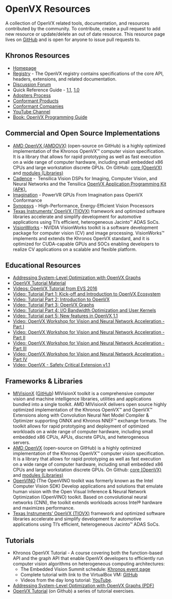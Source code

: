 # OpenVX Resources

A collection of OpenVX related tools, documentation, and resources contributed by the community. To contribute, create a pull request to add new resource or update/delete an out of date resource. This resource page lives on [GitHub](https://github.com/KhronosGroup/Khronosdotorg/blob/master/api/openvx/resources.md) and is open for anyone to issue pull requests to.

## Khronos Resources
* [Homepage](https://www.khronos.org/openvx)
* [Registry](https://www.khronos.org/registry/OpenVX/) - The OpenVX registry contains specifications of the core API, headers, extensions, and related documentation.
* [Discussion Forum](https://forums.khronos.org/forumdisplay.php/110-OpenVX)
* Quick Reference Guide - [1.1](https://www.khronos.org/files/openvx-11-reference-card.pdf), [1.0](https://www.khronos.org/files/openvx-10-reference-card.pdf)
* [Adopters Process](https://www.khronos.org/openvx/adopters/)
* [Conformant Products](https://www.khronos.org/conformance/adopters/conformant-products/openvx)
* [Conformant Companies](https://www.khronos.org/conformance/adopters/conformant-companies#openvx)
* [YouTube Channel](https://www.youtube.com/channel/UC0YbmGeNSGPd-StauM1qajg)
* [Book: OpenVX Programming Guide](https://www.amazon.com/OpenVX-Programming-Guide-Frank-Brill/dp/0128164255/khongrou-20)

## Commercial and Open Source Implementations
* [AMD OpenVX (AMDOVX)](http://gpuopen.com/compute-product/amd-openvx/) (open-source on GitHub) is a highly optimized implementation of the Khronos OpenVX™ computer vision specification. It is a library that allows for rapid prototyping as well as fast execution on a wide range of computer hardware, including small embedded x86 CPUs and large workstation discrete GPUs. On GitHub: [core (OpenVX)](https://github.com/GPUOpen-ProfessionalCompute-Libraries/amdovx-core) and [modules (Libraries)](https://github.com/GPUOpen-ProfessionalCompute-Libraries/amdovx-modules)
* [Cadence](https://ip.cadence.com/vision) -  Tensilica Vision DSPs for Imaging, Computer Vision, and Neural Networks and the Tensilica [OpenVX Application Programming Kit (APK).](https://www.cadence.com/content/cadence-www/global/en_US/home/company/newsroom/press-releases/pr/2017/cadence-tensilica-vision-p-series-dsps-are-industrys-first-imagi.html)
* [Imagination](https://globenewswire.com/news-release/2016/01/06/799884/0/en/PowerVR-GPUs-From-Imagination-Pass-OpenVX-Conformance-With-Khronos.html) - PowerVR GPUs From Imagination pass OpenVX Conformance
* [Synopsys](https://www.synopsys.com/dw/ipdir.php?ds=ev52-ev54) - High-Performance, Energy-Efficient Vision Processors
* [Texas Instruments’ OpenVX (TIOVX)](http://www.ti.com/processors/automotive-processors/tdax-adas-socs/tools-software.html) framework and optimized software libraries accelerate and simplify development for automotive applications using TI’s efficient, heterogeneous Jacinto™ ADAS SoCs.
* [VisionWorks](https://developer.nvidia.com/embedded/visionworks) - NVIDIA VisionWorks toolkit is a software development package for computer vision (CV) and image processing. VisionWorks™ implements and extends the Khronos OpenVX standard, and it is optimized for CUDA-capable GPUs and SOCs enabling developers to realize CV applications on a scalable and flexible platform.

## Educational Resources

*   [Addressing System-Level Optimization with OpenVX Graphs](http://people.csail.mit.edu/kapu/papers/openvx_optimization_2014.pdf)
*   [OpenVX Tutorial Material](https://github.com/rgiduthuri/openvx_tutorial)
*   [Videos: OpenVX Tutorial from EVS 2016](https://www.khronos.org/events/2016-embedded-vision-summit)
*   [Video: Tutorial Part 1: Kick-off and Introduction to OpenVX Ecosystem](https://www.youtube.com/watch?v=JZZCNcfIqqs)
*   [Video: Tutorial Part 2: Introduction to OpenVX](https://www.youtube.com/watch?v=vw_NIunEjkQ)
*   [Video: Tutorial Part 3: OpenVX Graphs](https://www.youtube.com/watch?v=2uj2oDeSb5E)
*   [Video: Tutorial Part 4: I/O Bandwidth Optimization and User Kernels](https://www.youtube.com/watch?v=KdZoowrS_GU)
*   [Video: Tutorial part 5: New features in OpenVX 1.1](https://www.youtube.com/watch?v=AihUXwGLzmw)
*   [Video: OpenVX Workshop for Vision and Neural Network Acceleration - Part I](https://www.youtube.com/watch?v=cu0CPr5zDgY&list=PLYO7XTAX41FMqZQERepN7v4cOSiPrHObO)
*   [Video: OpenVX Workshop for Vision and Neural Network Acceleration - Part II](https://www.youtube.com/watch?v=WjW0obzQaio&list=PLYO7XTAX41FMqZQERepN7v4cOSiPrHObO&index=2)
*   [Video: OpenVX Workshop for Vision and Neural Network Acceleration - Part III](https://www.youtube.com/watch?v=cAeVPR6E-q0&list=PLYO7XTAX41FMqZQERepN7v4cOSiPrHObO&index=3)
*   [Video: OpenVX Workshop for Vision and Neural Network Acceleration - Part IV](https://www.youtube.com/watch?v=01QFtfMA91s&list=PLYO7XTAX41FMqZQERepN7v4cOSiPrHObO&index=4)
*   [Video: OpenVX - Safety Critical Extension v1.1](https://www.youtube.com/watch?v=WjW0obzQaio)

## Frameworks & Libraries
* [MIVisionX](https://gpuopen-professionalcompute-libraries.github.io/MIVisionX/) ([GitHub]( https://github.com/GPUOpen-ProfessionalCompute-Libraries/MIVisionX)) MIVisionX toolkit is a comprehensive computer vision and machine intelligence libraries, utilities and applications bundled into a single toolkit. AMD MIVisionX delivers open source highly optimized implementation of the Khronos OpenVX™  and OpenVX™ Extensions along with Convolution Neural Net Model Compiler & Optimizer supporting ONNX and Khronos NNEF™ exchange formats. The toolkit allows for rapid prototyping and deployment of optimized workloads on a wide range of computer hardware, including small embedded x86 CPUs, APUs, discrete GPUs, and heterogeneous servers.
* [AMD OpenVX](http://gpuopen.com/compute-product/amd-openvx/) (open-source on GitHub) is a highly optimized implementation of the Khronos OpenVX™ computer vision specification. It is a library that allows for rapid prototyping as well as fast execution on a wide range of computer hardware, including small embedded x86 CPUs and large workstation discrete GPUs. On Github: [core (OpenVX)](https://github.com/GPUOpen-ProfessionalCompute-Libraries/amdovx-core) and [modules (Libraries)](https://github.com/GPUOpen-ProfessionalCompute-Libraries/amdovx-modules)
* [OpenVINO](https://software.intel.com/en-us/openvino-toolkit) (The OpenVINO toolkit was formerly known as the Intel Computer Vision SDK) Develop applications and solutions that emulate human vision with the Open Visual Inference & Neural Network Optimization (OpenVINO) toolkit. Based on convolutional neural networks (CNN), the toolkit extends workloads across Intel® hardware and maximizes performance.
* [Texas Instruments’ OpenVX (TIOVX)](http://www.ti.com/processors/automotive-processors/tdax-adas-socs/tools-software.html) framework and optimized software libraries accelerate and simplify development for automotive applications using TI’s efficient, heterogeneous Jacinto™ ADAS SoCs.

## Tutorials
* Khronos OpenVX Tutorial - A course covering both the function-based API and the graph API that enable OpenVX developers to efficiently run computer vision algorithms on heterogeneous computing architectures:
    - The Embedded Vision Summit schedule: [Khronos event page](https://www.khronos.org/news/events/2016-embedded-vision-summit)
    - Complete tutorial with link to the VirtualBox VM: [GitHub](https://github.com/rgiduthuri/openvx_tutorial)
    -  Videos from the day long tutorial: [YouTube](https://www.youtube.com/playlist?list=PLYO7XTAX41FP01wTyWfwiNW3xq9IDRAnO).
* [Addressing System-Level Optimization with OpenVX Graphs (PDF)](http://people.csail.mit.edu/kapu/papers/openvx_optimization_2014.pdf)
* [OpenVX Tutorial](https://github.com/rgiduthuri/openvx_tutorial) (on Github) a series of tutorial exercises.